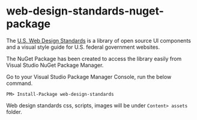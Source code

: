 # web-design-standards-nuget-package
The [U.S. Web Design Standards](https://github.com/18F/web-design-standards) is a library of open source UI components and a visual style guide for U.S. federal government websites.

The NuGet Package has been created to access the library easily from Visual Studio NuGet Package Manager.

Go to your Visual Studio Package Manager Console, run the below command.

`PM> Install-Package web-design-standards`

Web design standards css, scripts, images will be under `Content> assets` folder.
